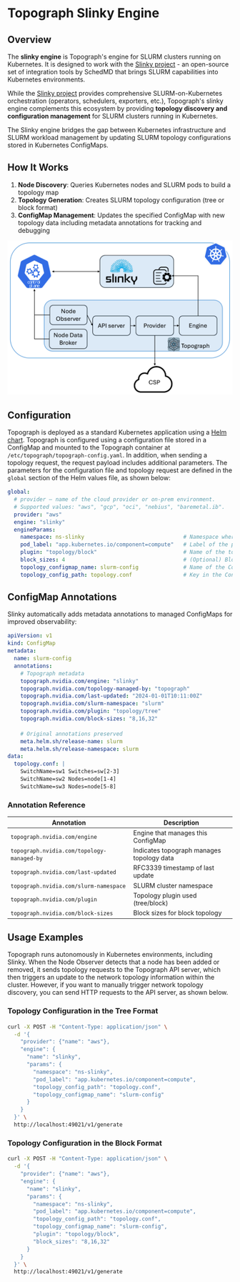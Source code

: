 # Topograph Slinky Engine

## Overview

The **slinky engine** is Topograph's engine for SLURM clusters running on Kubernetes. It is designed to work with the [Slinky project](https://github.com/SlinkyProject/) - an open-source set of integration tools by SchedMD that brings SLURM capabilities into Kubernetes environments.

While the [Slinky project](https://slinky.ai) provides comprehensive SLURM-on-Kubernetes orchestration (operators, schedulers, exporters, etc.), Topograph's slinky engine complements this ecosystem by providing **topology discovery and configuration management** for SLURM clusters running in Kubernetes.

The Slinky engine bridges the gap between Kubernetes infrastructure and SLURM workload management by updating SLURM topology configurations stored in Kubernetes ConfigMaps.

## How It Works

1. **Node Discovery**: Queries Kubernetes nodes and SLURM pods to build a topology map
2. **Topology Generation**: Creates SLURM topology configuration (tree or block format)
3. **ConfigMap Management**: Updates the specified ConfigMap with new topology data including metadata annotations for tracking and debugging

<p align="center"><img src="assets/topograph-slinky.png" width="600" alt="Design"></p>

## Configuration
Topograph is deployed as a standard Kubernetes application using a [Helm chart](https://github.com/NVIDIA/topograph/tree/main/charts/topograph).
Topograph is configured using a configuration file stored in a ConfigMap and mounted to the Topograph container at `/etc/topograph/topograph-config.yaml`.
In addition, when sending a topology request, the request payload includes additional parameters.
The parameters for the configuration file and topology request are defined in the `global` section of the Helm values file, as shown below:

```yaml
global:
  # provider – name of the cloud provider or on-prem environment.
  # Supported values: "aws", "gcp", "oci", "nebius", "baremetal.ib".
  provider: "aws"
  engine: "slinky"
  engineParams:
    namespace: ns-slinky                               # Namespace where Slinky is running
    pod_label: "app.kubernetes.io/component=compute"   # Label of the pods running SLURM nodes
    plugin: "topology/block"                           # Name of the topology plugin
    block_sizes: 4                                     # (Optional) Block size for the block topology plugin
    topology_configmap_name: slurm-config              # Name of the ConfigMap containing the topology config
    topology_config_path: topology.conf                # Key in the ConfigMap for the topology config
```

## ConfigMap Annotations

Slinky automatically adds metadata annotations to managed ConfigMaps for improved observability:

```yaml
apiVersion: v1
kind: ConfigMap
metadata:
  name: slurm-config
  annotations:
    # Topograph metadata
    topograph.nvidia.com/engine: "slinky"
    topograph.nvidia.com/topology-managed-by: "topograph"
    topograph.nvidia.com/last-updated: "2024-01-01T10:11:00Z"
    topograph.nvidia.com/slurm-namespace: "slurm"
    topograph.nvidia.com/plugin: "topology/tree"
    topograph.nvidia.com/block-sizes: "8,16,32"

    # Original annotations preserved
    meta.helm.sh/release-name: slurm
    meta.helm.sh/release-namespace: slurm
data:
  topology.conf: |
    SwitchName=sw1 Switches=sw[2-3]
    SwitchName=sw2 Nodes=node[1-4]
    SwitchName=sw3 Nodes=node[5-8]
```

### Annotation Reference

| Annotation                                 | Description                               |
| ------------------------------------------ | ----------------------------------------- |
| `topograph.nvidia.com/engine`              | Engine that manages this ConfigMap        |
| `topograph.nvidia.com/topology-managed-by` | Indicates topograph manages topology data |
| `topograph.nvidia.com/last-updated`        | RFC3339 timestamp of last update          |
| `topograph.nvidia.com/slurm-namespace`     | SLURM cluster namespace                   |
| `topograph.nvidia.com/plugin`              | Topology plugin used (tree/block)         |
| `topograph.nvidia.com/block-sizes`         | Block sizes for block topology            |

## Usage Examples

Topograph runs autonomously in Kubernetes environments, including Slinky. When the Node Observer detects that a node has been added or removed, it sends topology requests to the Topograph API server, which then triggers an update to the network topology information within the cluster. However, if you want to manually trigger network topology discovery, you can send HTTP requests to the API server, as shown below.

### Topology Configuration in the Tree Format

```bash
curl -X POST -H "Content-Type: application/json" \
  -d '{
    "provider": {"name": "aws"},
    "engine": {
      "name": "slinky",
      "params": {
        "namespace": "ns-slinky",
        "pod_label": "app.kubernetes.io/component=compute",
        "topology_config_path": "topology.conf",
        "topology_configmap_name": "slurm-config"
      }
    }
  }' \
  http://localhost:49021/v1/generate
```

### Topology Configuration in the Block Format

```bash
curl -X POST -H "Content-Type: application/json" \
  -d '{
    "provider": {"name": "aws"},
    "engine": {
      "name": "slinky",
      "params": {
        "namespace": "ns-slinky",
        "pod_label": "app.kubernetes.io/component=compute",
        "topology_config_path": "topology.conf",
        "topology_configmap_name": "slurm-config",
        "plugin": "topology/block",
        "block_sizes": "8,16,32"
      }
    }
  }' \
  http://localhost:49021/v1/generate
```
